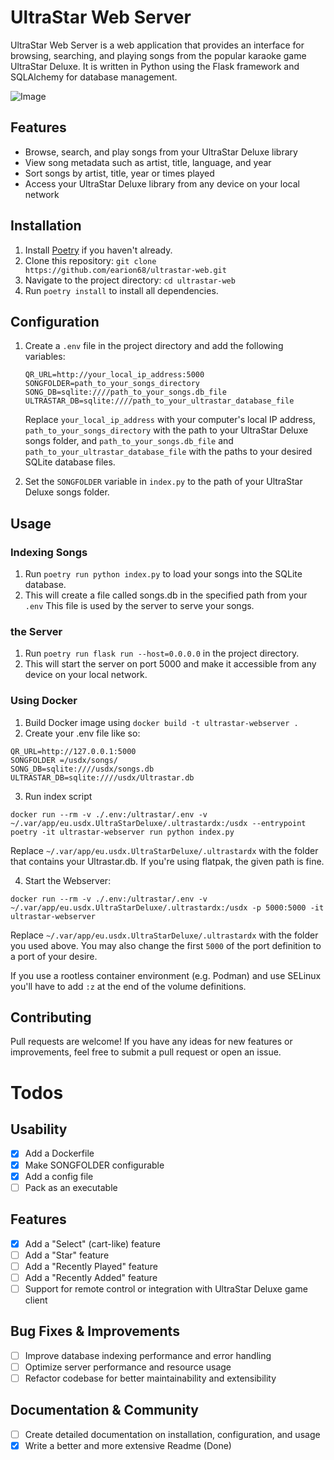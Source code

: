 # UltraStar Web Server
UltraStar Web Server is a web application that provides an interface for browsing, searching, and playing songs from the popular karaoke game UltraStar Deluxe. It is written in Python using the Flask framework and SQLAlchemy for database management.

![Image](doc/example.jpg)

## Features

- Browse, search, and play songs from your UltraStar Deluxe library
- View song metadata such as artist, title, language, and year
- Sort songs by artist, title, year or times played
- Access your UltraStar Deluxe library from any device on your local network

## Installation

1. Install [Poetry](https://python-poetry.org/docs/#installation) if you haven't already.
2. Clone this repository: `git clone https://github.com/earion68/ultrastar-web.git`
3. Navigate to the project directory: `cd ultrastar-web`
4. Run `poetry install` to install all dependencies.

## Configuration

1. Create a `.env` file in the project directory and add the following variables:

   ```
   QR_URL=http://your_local_ip_address:5000
   SONGFOLDER=path_to_your_songs_directory
   SONG_DB=sqlite:////path_to_your_songs.db_file
   ULTRASTAR_DB=sqlite:////path_to_your_ultrastar_database_file
   ```

   Replace `your_local_ip_address` with your computer's local IP address, `path_to_your_songs_directory` with the path to your UltraStar Deluxe songs folder, and `path_to_your_songs.db_file` and `path_to_your_ultrastar_database_file` with the paths to your desired SQLite database files.

2. Set the `SONGFOLDER` variable in `index.py` to the path of your UltraStar Deluxe songs folder.

## Usage

### Indexing Songs

1. Run `poetry run python index.py` to load your songs into the SQLite database.
2. This will create a file called songs.db in the specified path from your `.env` This file is used by the server to serve your songs.

### the Server

1. Run `poetry run flask run --host=0.0.0.0` in the project directory.
2. This will start the server on port 5000 and make it accessible from any device on your local network.

### Using Docker

1. Build Docker image using `docker build -t ultrastar-webserver .`
2. Create your .env file like so:
```
QR_URL=http://127.0.0.1:5000
SONGFOLDER =/usdx/songs/
SONG_DB=sqlite:////usdx/songs.db
ULTRASTAR_DB=sqlite:////usdx/Ultrastar.db
```
3. Run index script
```
docker run --rm -v ./.env:/ultrastar/.env -v ~/.var/app/eu.usdx.UltraStarDeluxe/.ultrastardx:/usdx --entrypoint poetry -it ultrastar-webserver run python index.py
```
Replace `~/.var/app/eu.usdx.UltraStarDeluxe/.ultrastardx` with the folder that contains your Ultrastar.db. If you're using flatpak, the given path is fine.

4. Start the Webserver: 
```
docker run --rm -v ./.env:/ultrastar/.env -v ~/.var/app/eu.usdx.UltraStarDeluxe/.ultrastardx:/usdx -p 5000:5000 -it ultrastar-webserver
```
Replace `~/.var/app/eu.usdx.UltraStarDeluxe/.ultrastardx` with the folder you used above. You may also change the first `5000` of the port definition to a port of your desire.

If you use a rootless container environment (e.g. Podman) and use SELinux you'll have to add `:z` at the end of the volume definitions.

## Contributing

Pull requests are welcome! If you have any ideas for new features or improvements, feel free to submit a pull request or open an issue.

# Todos

## Usability

- [x] Add a Dockerfile
- [x] Make SONGFOLDER configurable
- [x] Add a config file
- [ ] Pack as an executable

## Features

- [x] Add a "Select" (cart-like) feature
- [ ] Add a "Star" feature
- [ ] Add a "Recently Played" feature
- [ ] Add a "Recently Added" feature
- [ ] Support for remote control or integration with UltraStar Deluxe game client

## Bug Fixes & Improvements

- [ ] Improve database indexing performance and error handling
- [ ] Optimize server performance and resource usage
- [ ] Refactor codebase for better maintainability and extensibility

## Documentation & Community

- [ ] Create detailed documentation on installation, configuration, and usage
- [X] Write a better and more extensive Readme (Done)
